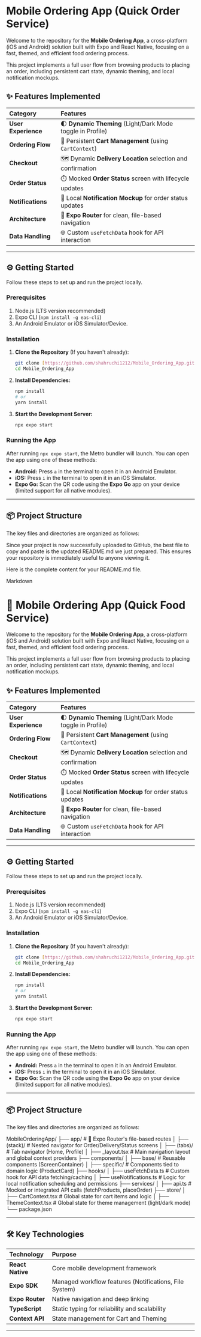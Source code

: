 #  Mobile Ordering App (Quick Order Service)

Welcome to the repository for the **Mobile Ordering App**, a cross-platform (iOS and Android) solution built with Expo and React Native, focusing on a fast, themed, and efficient food ordering process.

This project implements a full user flow from browsing products to placing an order, including persistent cart state, dynamic theming, and local notification mockups.

## ✨ Features Implemented

| Category | Features |
| :--- | :--- |
| **User Experience** | 🌓 **Dynamic Theming** (Light/Dark Mode toggle in Profile) |
| **Ordering Flow** | 🛒 Persistent **Cart Management** (using `CartContext`) |
| **Checkout** | 🗺️ Dynamic **Delivery Location** selection and confirmation |
| **Order Status** | ⏱️ Mocked **Order Status** screen with lifecycle updates |
| **Notifications** | 🔔 Local **Notification Mockup** for order status updates |
| **Architecture** | 🚀 **Expo Router** for clean, file-based navigation |
| **Data Handling** | 🌐 Custom `useFetchData` hook for API interaction |

***

## ⚙️ Getting Started

Follow these steps to set up and run the project locally.

### Prerequisites

1.  Node.js (LTS version recommended)
2.  Expo CLI (`npm install -g eas-cli`)
3.  An Android Emulator or iOS Simulator/Device.

### Installation

1.  **Clone the Repository** (If you haven't already):
    ```bash
    git clone [https://github.com/shahruchi1212/Mobile_Ordering_App.git](https://github.com/shahruchi1212/Mobile_Ordering_App.git)
    cd Mobile_Ordering_App
    ```

2.  **Install Dependencies:**
    ```bash
    npm install
    # or
    yarn install
    ```

3.  **Start the Development Server:**
    ```bash
    npx expo start
    ```

### Running the App

After running `npx expo start`, the Metro bundler will launch. You can open the app using one of these methods:

* **Android:** Press `a` in the terminal to open it in an Android Emulator.
* **iOS:** Press `i` in the terminal to open it in an iOS Simulator.
* **Expo Go:** Scan the QR code using the **Expo Go** app on your device (limited support for all native modules).

***

## 📦 Project Structure

The key files and directories are organized as follows:

Since your project is now successfully uploaded to GitHub, the best file to copy and paste is the updated README.md we just prepared. This ensures your repository is immediately useful to anyone viewing it.

Here is the complete content for your README.md file.

Markdown

# 🍔 Mobile Ordering App (Quick Food Service)

Welcome to the repository for the **Mobile Ordering App**, a cross-platform (iOS and Android) solution built with Expo and React Native, focusing on a fast, themed, and efficient food ordering process.

This project implements a full user flow from browsing products to placing an order, including persistent cart state, dynamic theming, and local notification mockups.

## ✨ Features Implemented

| Category | Features |
| :--- | :--- |
| **User Experience** | 🌓 **Dynamic Theming** (Light/Dark Mode toggle in Profile) |
| **Ordering Flow** | 🛒 Persistent **Cart Management** (using `CartContext`) |
| **Checkout** | 🗺️ Dynamic **Delivery Location** selection and confirmation |
| **Order Status** | ⏱️ Mocked **Order Status** screen with lifecycle updates |
| **Notifications** | 🔔 Local **Notification Mockup** for order status updates |
| **Architecture** | 🚀 **Expo Router** for clean, file-based navigation |
| **Data Handling** | 🌐 Custom `useFetchData` hook for API interaction |

***

## ⚙️ Getting Started

Follow these steps to set up and run the project locally.

### Prerequisites

1.  Node.js (LTS version recommended)
2.  Expo CLI (`npm install -g eas-cli`)
3.  An Android Emulator or iOS Simulator/Device.

### Installation

1.  **Clone the Repository** (If you haven't already):
    ```bash
    git clone [https://github.com/shahruchi1212/Mobile_Ordering_App.git](https://github.com/shahruchi1212/Mobile_Ordering_App.git)
    cd Mobile_Ordering_App
    ```

2.  **Install Dependencies:**
    ```bash
    npm install
    # or
    yarn install
    ```

3.  **Start the Development Server:**
    ```bash
    npx expo start
    ```

### Running the App

After running `npx expo start`, the Metro bundler will launch. You can open the app using one of these methods:

* **Android:** Press `a` in the terminal to open it in an Android Emulator.
* **iOS:** Press `i` in the terminal to open it in an iOS Simulator.
* **Expo Go:** Scan the QR code using the **Expo Go** app on your device (limited support for all native modules).

***

## 📦 Project Structure

The key files and directories are organized as follows:

MobileOrderingApp/
├── app/                      # 🚀 Expo Router's file-based routes
│   ├── (stack)/              # Nested navigator for Order/Delivery/Status screens
│   ├── (tabs)/               # Tab navigator (Home, Profile)
│   ├── _layout.tsx           # Main navigation layout and global context providers
├── components/
│   ├── base/                 # Reusable components (ScreenContainer)
│   ├── specific/             # Components tied to domain logic (ProductCard)
├── hooks/
│   ├── useFetchData.ts       # Custom hook for API data fetching/caching
│   ├── useNotifications.ts   # Logic for local notification scheduling and permissions
├── services/
│   ├── api.ts                # Mocked or integrated API calls (fetchProducts, placeOrder)
├── store/
│   ├── CartContext.tsx       # Global state for cart items and logic
│   ├── ThemeContext.tsx      # Global state for theme management (light/dark mode)
└── package.json


***

## 🛠️ Key Technologies

| Technology | Purpose |
| :--- | :--- |
| **React Native** | Core mobile development framework |
| **Expo SDK** | Managed workflow features (Notifications, File System) |
| **Expo Router** | Native navigation and deep linking |
| **TypeScript** | Static typing for reliability and scalability |
| **Context API** | State management for Cart and Theming |

***
